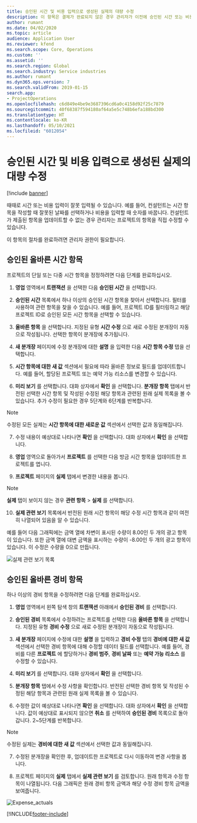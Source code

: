 ```yaml
---
title: 승인된 시간 및 비용 입력으로 생성된 실제의 대량 수정
description: 이 항목은 결제가 완료되지 않은 경우 관리자가 이전에 승인된 시간 또는 비용 항목을 단일 또는 대량으로 수정하는 방법을 설명합니다.
author: rumant
ms.date: 04/02/2020
ms.topic: article
audience: Application User
ms.reviewer: kfend
ms.search.scope: Core, Operations
ms.custom: ''
ms.assetid: ''
ms.search.region: Global
ms.search.industry: Service industries
ms.author: rumant
ms.dyn365.ops.version: 7
ms.search.validFrom: 2019-01-15
search.app:
- ProjectOperations
ms.openlocfilehash: c6d849e4be9e3687396cd6a0c4158d92f25c7879
ms.sourcegitcommit: 40f68387f594180af64a5e5c748b6efa188bd300
ms.translationtype: HT
ms.contentlocale: ko-KR
ms.lasthandoff: 05/10/2021
ms.locfileid: "6012054"
---
```

# <a name="bulk-corrections-of-actuals-created-by-approved-time-and-expense-entries"></a>승인된 시간 및 비용 입력으로 생성된 실제의 대량 수정

[!include [banner](../includes/psa-now-project-operations.md)]

때때로 시간 또는 비용 입력이 잘못 입력될 수 있습니다. 예를 들어, 컨설턴트는 시간 항목을 작성할 때 잘못된 날짜를 선택하거나 비용을 입력할 때 숫자를 바꿉니다. 컨설턴트가 제출된 항목을 업데이트할 수 없는 경우 관리자는 프로젝트의 항목을 직접 수정할 수 있습니다.

이 항목의 절차를 완료하려면 관리자 권한이 필요합니다.

## <a name="correct-approved-time-entries"></a>승인된 올바른 시간 항목     

프로젝트의 단일 또는 다중 시간 항목을 정정하려면 다음 단계를 완료하십시오.

1. **영업** 영역에서 **트랜잭션** 을 선택한 다음 **승인된 시간** 을 선택합니다. 

2. **승인된 시간** 목록에서 하나 이상의 승인된 시간 항목을 찾아서 선택합니다. 필터를 사용하여 관련 항목을 찾을 수 있습니다. 예를 들어, 프로젝트 ID를 필터링하고 해당 프로젝트 ID로 승인된 모든 시간 항목을 선택할 수 있습니다.

3. **올바른 항목** 을 선택합니다. 지정된 유형 **시간 수정** 으로 새로 수정된 분개장이 자동으로 작성됩니다. 선택한 항목이 분개장에 추가됩니다. 

4. **새 분개장** 페이지에 수정 분개장에 대한 **설명** 을 입력한 다음 **시간 항목 수정** 탭을 선택합니다.  
5. **시간 항목에 대한 새 값** 섹션에서 필요에 따라 올바른 정보로 필드를 업데이트합니다. 예를 들어, 할당된 프로젝트 또는 예약 가능 리소스를 변경할 수 있습니다.

6. **미리 보기** 를 선택합니다. 대화 상자에서 **확인** 을 선택합니다. **분개장 항목** 탭에서 반전된 선택한 시간 항목 및 작성된 수정된 해당 항목과 관련된 원래 실제 목록을 볼 수 있습니다. 추가 수정이 필요한 경우 5단계와 6단계를 반복합니다. 

> [!NOTE]
> 수정된 모든 실제는 **시간 항목에 대한 새로운 값** 섹션에서 선택한 값과 동일해집니다.

7. 수정 내용이 예상대로 나타나면 **확인** 을 선택합니다. 대화 상자에서 **확인** 을 선택합니다.

8. **영업** 영역으로 돌아가서 **프로젝트** 를 선택한 다음 방금 시간 항목을 업데이트한 프로젝트를 엽니다. 

9. **프로젝트** 페이지의 **실제** 탭에서 변경한 내용을 봅니다. 

> [!NOTE]
> **실제** 탭이 보이지 않는 경우 **관련 항목** > **실제** 를 선택합니다.  

10. **실제 관련 보기** 목록에서 반전된 원래 시간 항목이 해당 수정 시간 항목과 같이 여전히 나열되어 있음을 알 수 있습니다. 

예를 들어 다음 그래픽에는 금액 열에 차변이 표시된 수량이 8.00인 두 개의 광고 항목이 있습니다. 또한 금액 열에 대변 금액을 표시하는 수량이 -8.00인 두 개의 광고 항목이 있습니다. 이 수정은 수량을 0으로 만듭니다.

![실제 관련 보기 목록](https://github.com/MicrosoftDocs/dynamics-365-customer-engagement-pr/blob/bulk-corrections-actuals-created-by-approved-time-expense-entries.md/time-actuals.png)
 
## <a name="correct-approved-expense-entries"></a>승인된 올바른 경비 항목

하나 이상의 경비 항목을 수정하려면 다음 단계를 완료하십시오. 

1. **영업** 영역에서 왼쪽 탐색 창의 **트랜잭션** 아래에서 **승인된 경비** 를 선택합니다.

2. **승인된 경비** 목록에서 수정하려는 프로젝트를 선택한 다음 **올바른 항목** 을 선택합니다. 지정된 유형 **경비 수정** 으로 새로 수정된 분개장이 자동으로 작성됩니다. 

3. **새 분개장** 페이지에 수정에 대한 **설명** 을 입력하고 **경비 수정** 탭의 **경비에 대한 새 값** 섹션에서 선택한 경비 항목에 대해 수정할 데이터 필드를 선택합니다. 예를 들어, 경비를 다른 **프로젝트** 에 할당하거나 **경비 범주**, **경비 날짜** 또는 **예약 가능 리소스** 를 수정할 수 있습니다.

4. **미리 보기** 를 선택합니다. 대화 상자에서 **확인** 을 선택합니다. 

5. **분개장 항목** 탭에서 수정 사항을 확인합니다. 반전된 선택한 경비 항목 및 작성된 수정된 해당 항목과 관련된 원래 실제 목록을 볼 수 있습니다.

6. 수정한 값이 예상대로 나타나면 **확인** 을 선택합니다. 대화 상자에서 **확인** 을 선택합니다. 값이 예상대로 표시되지 않으면 **취소** 를 선택하여 **승인된 경비** 목록으로 돌아갑니다. 2~5단계를 반복합니다. 

> [!NOTE]
> 수정된 실제는 **경비에 대한 새 값** 섹션에서 선택한 값과 동일해집니다.

7. 수정된 분개장을 확인한 후, 업데이트한 프로젝트로 다시 이동하여 변경 사항을 봅니다.  

8. 프로젝트 페이지의 **실제** 탭에서 **실제 관련 보기** 를 검토합니다. 원래 항목과 수정 항목이 나열됩니다. 다음 그래픽은 원래 경비 항목 금액과 해당 수정 경비 항목 금액을 보여줍니다. 

![Expense_actuals](https://user-images.githubusercontent.com/60806505/77122219-4cd52900-69fa-11ea-8349-ccd2ffebf640.png)


[!INCLUDE[footer-include](../includes/footer-banner.md)]